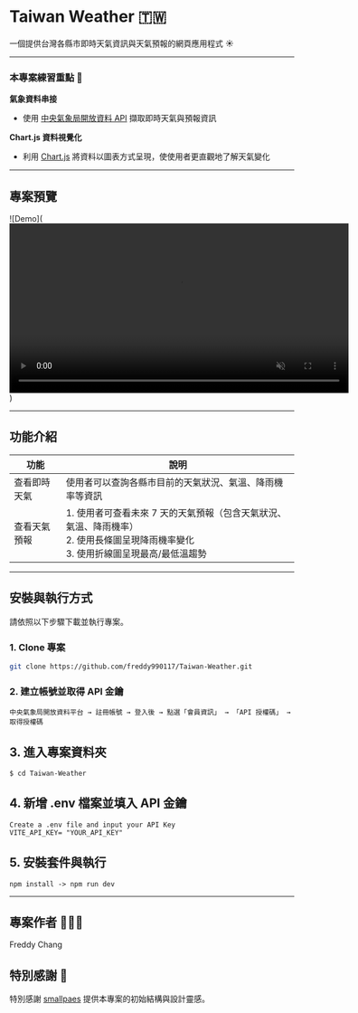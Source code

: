 # Taiwan Weather 🇹🇼

一個提供台灣各縣市即時天氣資訊與天氣預報的網頁應用程式 ☀️

---

### 本專案練習重點 🚩

**氣象資料串接**

- 使用 [中央氣象局開放資料 API](https://opendata.cwa.gov.tw/dist/opendata-swagger.html#/) 擷取即時天氣與預報資訊

**Chart.js 資料視覺化**

- 利用 [Chart.js](https://www.chartjs.org/) 將資料以圖表方式呈現，使使用者更直觀地了解天氣變化

---

## 專案預覽

![Demo](<video src="Taiwan Weather Intro.gif" width="600" autoplay loop muted></video>)

---

## 功能介紹

| 功能         | 說明                                                                                                                                    |
| ------------ | --------------------------------------------------------------------------------------------------------------------------------------- |
| 查看即時天氣 | 使用者可以查詢各縣市目前的天氣狀況、氣溫、降雨機率等資訊                                                                                |
| 查看天氣預報 | 1. 使用者可查看未來 7 天的天氣預報（包含天氣狀況、氣溫、降雨機率）<br>2. 使用長條圖呈現降雨機率變化<br>3. 使用折線圖呈現最高/最低溫趨勢 |

---

## 安裝與執行方式

請依照以下步驟下載並執行專案。

### 1. Clone 專案

```bash
git clone https://github.com/freddy990117/Taiwan-Weather.git
```

### 2. 建立帳號並取得 API 金鑰

```
中央氣象局開放資料平台 → 註冊帳號 → 登入後 → 點選「會員資訊」 → 「API 授權碼」 → 取得授權碼
```

## 3. 進入專案資料夾

```
$ cd Taiwan-Weather
```

## 4. 新增 .env 檔案並填入 API 金鑰

```
Create a .env file and input your API Key
VITE_API_KEY= "YOUR_API_KEY"
```

## 5. 安裝套件與執行

```
npm install -> npm run dev
```

---

## 專案作者 🙋🏻‍♂️

Freddy Chang

## 特別感謝 🙏

特別感謝 [smallpaes](https://github.com/smallpaes) 提供本專案的初始結構與設計靈感。

